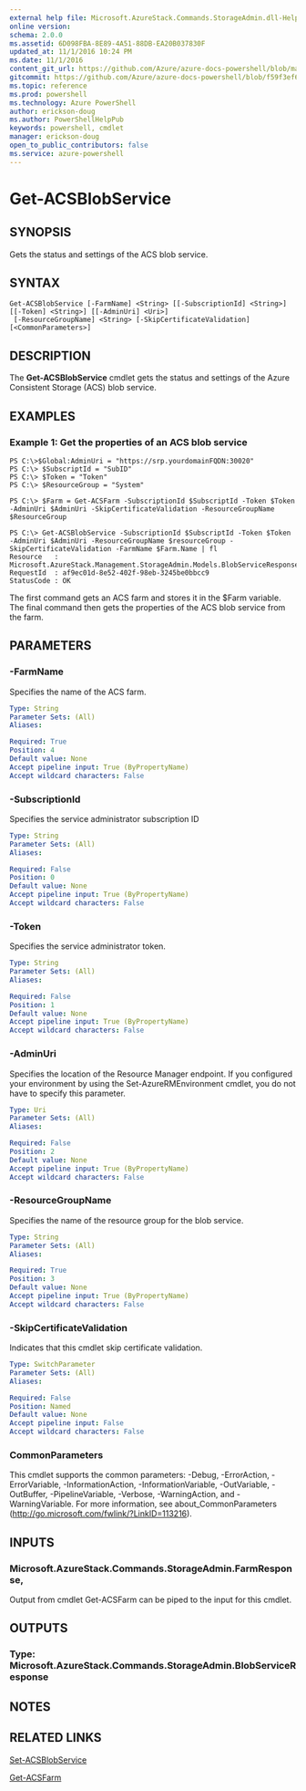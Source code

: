 ```yaml
---
external help file: Microsoft.AzureStack.Commands.StorageAdmin.dll-Help.xml
online version: 
schema: 2.0.0
ms.assetid: 6D098FBA-8E89-4A51-88DB-EA20B037830F
updated_at: 11/1/2016 10:24 PM
ms.date: 11/1/2016
content_git_url: https://github.com/Azure/azure-docs-powershell/blob/master/azureps-cmdlets-docs/ResourceManager/AzureRM.AzureStackStorage/v0.10.0/Get-ACSBlobService.md
gitcommit: https://github.com/Azure/azure-docs-powershell/blob/f59f3ef60bc592383812213e69fd77ba950759ed/azureps-cmdlets-docs/ResourceManager/AzureRM.AzureStackStorage/v0.10.0/Get-ACSBlobService.md
ms.topic: reference
ms.prod: powershell
ms.technology: Azure PowerShell
author: erickson-doug
ms.author: PowerShellHelpPub
keywords: powershell, cmdlet
manager: erickson-doug
open_to_public_contributors: false
ms.service: azure-powershell
---
```


# Get-ACSBlobService

## SYNOPSIS
Gets the status and settings of the ACS blob service.

## SYNTAX

```
Get-ACSBlobService [-FarmName] <String> [[-SubscriptionId] <String>] [[-Token] <String>] [[-AdminUri] <Uri>]
 [-ResourceGroupName] <String> [-SkipCertificateValidation] [<CommonParameters>]
```

## DESCRIPTION
The **Get-ACSBlobService** cmdlet gets the status and settings of the Azure Consistent Storage (ACS) blob service.

## EXAMPLES

### Example 1: Get the properties of an ACS blob service
```
PS C:\>$Global:AdminUri = "https://srp.yourdomainFQDN:30020"
PS C:\> $SubscriptId = "SubID"
PS C:\> $Token = "Token"
PS C:\> $ResourceGroup = "System"

PS C:\> $Farm = Get-ACSFarm -SubscriptionId $SubscriptId -Token $Token -AdminUri $AdminUri -SkipCertificateValidation -ResourceGroupName $ResourceGroup

PS C:\> Get-ACSBlobService -SubscriptionId $SubscriptId -Token $Token -AdminUri $AdminUri -ResourceGroupName $resourceGroup -SkipCertificateValidation -FarmName $Farm.Name | fl
Resource   : Microsoft.AzureStack.Management.StorageAdmin.Models.BlobServiceResponseResource
RequestId  : af9ec01d-8e52-402f-98eb-3245be0bbcc9
StatusCode : OK
```

The first command gets an ACS farm and stores it in the $Farm variable.
The final command then gets the properties of the ACS blob service from the farm.

## PARAMETERS

### -FarmName
Specifies the name of the ACS farm.

```yaml
Type: String
Parameter Sets: (All)
Aliases: 

Required: True
Position: 4
Default value: None
Accept pipeline input: True (ByPropertyName)
Accept wildcard characters: False
```

### -SubscriptionId
Specifies the service administrator subscription ID

```yaml
Type: String
Parameter Sets: (All)
Aliases: 

Required: False
Position: 0
Default value: None
Accept pipeline input: True (ByPropertyName)
Accept wildcard characters: False
```

### -Token
Specifies the service administrator token.

```yaml
Type: String
Parameter Sets: (All)
Aliases: 

Required: False
Position: 1
Default value: None
Accept pipeline input: True (ByPropertyName)
Accept wildcard characters: False
```

### -AdminUri
Specifies the location of the Resource Manager endpoint.
If you configured your environment by using the Set-AzureRMEnvironment cmdlet, you do not have to specify this parameter.

```yaml
Type: Uri
Parameter Sets: (All)
Aliases: 

Required: False
Position: 2
Default value: None
Accept pipeline input: True (ByPropertyName)
Accept wildcard characters: False
```

### -ResourceGroupName
Specifies the name of the resource group for the blob service.

```yaml
Type: String
Parameter Sets: (All)
Aliases: 

Required: True
Position: 3
Default value: None
Accept pipeline input: True (ByPropertyName)
Accept wildcard characters: False
```

### -SkipCertificateValidation
Indicates that this cmdlet skip certificate validation.

```yaml
Type: SwitchParameter
Parameter Sets: (All)
Aliases: 

Required: False
Position: Named
Default value: None
Accept pipeline input: False
Accept wildcard characters: False
```

### CommonParameters
This cmdlet supports the common parameters: -Debug, -ErrorAction, -ErrorVariable, -InformationAction, -InformationVariable, -OutVariable, -OutBuffer, -PipelineVariable, -Verbose, -WarningAction, and -WarningVariable. For more information, see about_CommonParameters (http://go.microsoft.com/fwlink/?LinkID=113216).

## INPUTS

### Microsoft.AzureStack.Commands.StorageAdmin.FarmResponse,
Output from cmdlet Get-ACSFarm can be piped to the input for this cmdlet.

## OUTPUTS

### Type: Microsoft.AzureStack.Commands.StorageAdmin.BlobServiceResponse

## NOTES

## RELATED LINKS

[Set-ACSBlobService](xref:ResourceManager/AzureRM.AzureStackStorage/v0.10.0/Set-ACSBlobService.md)

[Get-ACSFarm](xref:ResourceManager/AzureRM.AzureStackStorage/v0.10.0/Get-ACSFarm.md)


